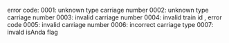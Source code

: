 error code:
    0001: unknown type carriage number
    0002: unknown type carriage number
    0003: invalid carriage number
    0004: invalid train id , error code
    0005: invalid carriage number
    0006: incorrect carriage type
    0007: invald isAnda flag
